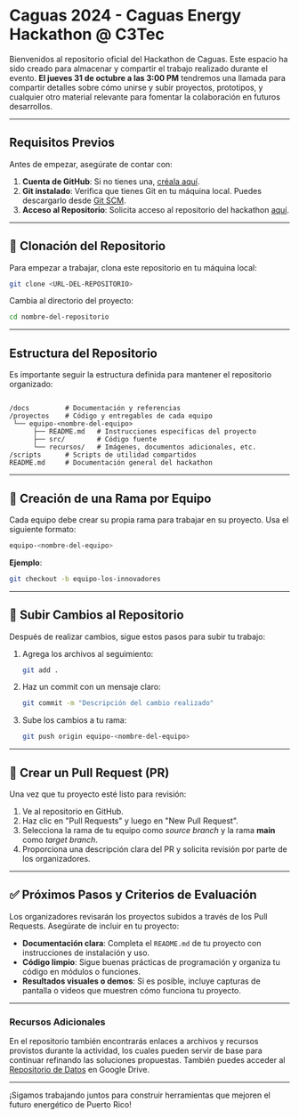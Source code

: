 # Caguas 2024 - Caguas Energy Hackathon @ C3Tec

Bienvenidos al repositorio oficial del Hackathon de Caguas. Este espacio ha sido creado para almacenar y compartir el trabajo realizado durante el evento. **El jueves 31 de octubre a las 3:00 PM** tendremos una llamada para compartir detalles sobre cómo unirse y subir proyectos, prototipos, y cualquier otro material relevante para fomentar la colaboración en futuros desarrollos.

---

## Requisitos Previos

Antes de empezar, asegúrate de contar con:

1. **Cuenta de GitHub**: Si no tienes una, [créala aquí](https://github.com/).
2. **Git instalado**: Verifica que tienes Git en tu máquina local. Puedes descargarlo desde [Git SCM](https://git-scm.com/).
3. **Acceso al Repositorio**: Solicita acceso al repositorio del hackathon [aquí](https://github.com/PREnergyHack/Caguas_2024).

---

## 📂 Clonación del Repositorio

Para empezar a trabajar, clona este repositorio en tu máquina local:

```bash
git clone <URL-DEL-REPOSITORIO>
```
Cambia al directorio del proyecto:

```bash
cd nombre-del-repositorio
```
---

## Estructura del Repositorio

Es importante seguir la estructura definida para mantener el repositorio organizado:

```plaintext

/docs         # Documentación y referencias
/proyectos    # Código y entregables de cada equipo
 └── equipo-<nombre-del-equipo>
      ├── README.md   # Instrucciones específicas del proyecto
      ├── src/        # Código fuente
      └── recursos/   # Imágenes, documentos adicionales, etc.
/scripts      # Scripts de utilidad compartidos
README.md     # Documentación general del hackathon
```
---

## 🚩 Creación de una Rama por Equipo

Cada equipo debe crear su propia rama para trabajar en su proyecto. Usa el siguiente formato:

```bash
equipo-<nombre-del-equipo>
```
**Ejemplo**:
```bash
git checkout -b equipo-los-innovadores
```

---

## 🚀 Subir Cambios al Repositorio

Después de realizar cambios, sigue estos pasos para subir tu trabajo:

1. Agrega los archivos al seguimiento:
    ```bash
    git add .
    ```

2. Haz un commit con un mensaje claro:
    ```bash
    git commit -m "Descripción del cambio realizado"
    ```

3. Sube los cambios a tu rama:
    ```bash
    git push origin equipo-<nombre-del-equipo>
    ```

---

## 🔄 Crear un Pull Request (PR)

Una vez que tu proyecto esté listo para revisión:

1. Ve al repositorio en GitHub.
2. Haz clic en "Pull Requests" y luego en "New Pull Request".
3. Selecciona la rama de tu equipo como _source branch_ y la rama **main** como _target branch_.
4. Proporciona una descripción clara del PR y solicita revisión por parte de los organizadores.

---

## ✅ Próximos Pasos y Criterios de Evaluación

Los organizadores revisarán los proyectos subidos a través de los Pull Requests. Asegúrate de incluir en tu proyecto:

- **Documentación clara**: Completa el `README.md` de tu proyecto con instrucciones de instalación y uso.
- **Código limpio**: Sigue buenas prácticas de programación y organiza tu código en módulos o funciones.
- **Resultados visuales o demos**: Si es posible, incluye capturas de pantalla o videos que muestren cómo funciona tu proyecto.

---

### Recursos Adicionales

En el repositorio también encontrarás enlaces a archivos y recursos provistos durante la actividad, los cuales pueden servir de base para continuar refinando las soluciones propuestas. También puedes acceder al [Repositorio de Datos](https://drive.google.com/drive/folders/19bddGM20KtD4Eh3Yu0LMsdiSufxfld1q?usp=drive_link) en Google Drive.

---

¡Sigamos trabajando juntos para construir herramientas que mejoren el futuro energético de Puerto Rico!
